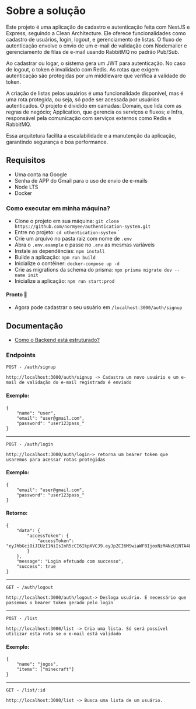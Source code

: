 # Sobre a solução
Este projeto é uma aplicação de cadastro e autenticação feita com NestJS e Express, seguindo a Clean Architecture. Ele oferece funcionalidades como cadastro de usuários, login, logout, e gerenciamento de listas. O fluxo de autenticação envolve o envio de um e-mail de validação com Nodemailer e gerenciamento de filas de e-mail usando RabbitMQ no padrão Pub/Sub.

Ao cadastrar ou logar, o sistema gera um JWT para autenticação. No caso de logout, o token é invalidado com Redis. As rotas que exigem autenticação são protegidas por um middleware que verifica a validade do token.

A criação de listas pelos usuários é uma funcionalidade disponível, mas é uma rota protegida, ou seja, só pode ser acessada por usuários autenticados. O projeto é dividido em camadas: Domain, que lida com as regras de negócio; Application, que gerencia os serviços e fluxos; e Infra, responsável pela comunicação com serviços externos como Redis e RabbitMQ.

Essa arquitetura facilita a escalabilidade e a manutenção da aplicação, garantindo segurança e boa performance.

## Requisitos
- Uma conta na Google
- Senha de APP do Gmail para o uso de envio de e-mails
- Node LTS
- Docker

### Como executar em minha máquina?
- Clone o projeto em sua máquina: `git clone https://github.com/normyee/authentication-system.git`
- Entre no projeto: `cd uthentication-system`
`
- Crie um arquivo no pasta raiz com nome de `.env`
- Abra o `.env.example` e passe no `.env` as mesmas variáveis
- Instale as dependências: `npm install`
- Builde a aplicação: `npm run build`
- Inicialize o contêiner: `docker-compose up -d`
- Crie as migrations da schema do prisma: `npx prisma migrate dev --name init`
- Inicialize a aplicação: `npm run start:prod`
  
#### Pronto 🎉
- Agora pode cadastrar o seu usuário em `/localhost:3000/auth/signup`
## Documentação
- [Como o Backend está estruturado?](API-STRUCTURE.md/)

### Endpoints
`POST - /auth/signup`
```
http://localhost:3000/auth/signup -> Cadastra um novo usuário e um e-mail de validação do e-mail registrado é enviado
```
#### Exemplo:
```
{
    "name": "user",
    "email": "user@gmail.com",
    "password": "user123pass_"
}
```
----------------------------------------------------------------------------------
`POST - /auth/login`
```
http://localhost:3000/auth/login-> retorna um bearer token que usaremos para acessar rotas protegidas
```

#### Exemplo:
```
{
    "email": "user@gmail.com",
    "password": "user123pass_"
}
```

#### Retorno:
```
{
    "data": {
        "accessToken": {
            "accessToken": "eyJhbGciOiJIUzI1NiIsInR5cCI6IkpXVCJ9.eyJpZCI6MSwiaWF0IjoxNzM4NzU1NTA4LCJleHAiOjE3Mzg3NTkxMDh9.zBnnH7nwYhGwjAZ3J6MHbohnPHnciHjEtBzxQkJWlvA"
        }
    },
    "message": "Login efetuado com successo",
    "success": true
}
```
----------------------------------------------------------------------------------
`GET - /auth/logout`
```
http://localhost:3000/auth/logout-> Desloga usuário. É necessário que passemos o bearer token gerado pelo login
```
----------------------------------------------------------------------------------
`POST - /list`
```
http://localhost:3000/list -> Cria uma lista. Só será possível utilizar esta rota se o e-mail está validado
```
#### Exemplo:
```
{
    "name": "jogos",
    "items": ["minecraft"]
}
```
----------------------------------------------------------------------------------
`GET - /list/:id`
```
http://localhost:3000/list -> Busca uma lista de um usuário.
```










   
